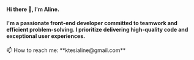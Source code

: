 <h4 align="left">Hi there 👋, I'm Aline.</h4>
<h4 align="left">I'm a passionate front-end developer committed to teamwork and efficient problem-solving. I prioritize delivering high-quality code and exceptional user experiences.</h4>
 📫 How to reach me: **ktesialine@gmail.com**




